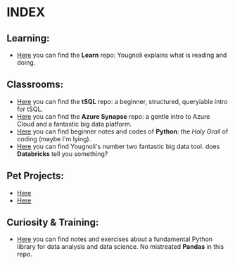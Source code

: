 # INDEX

## Learning:
 - [Here](https://github.com/yougnoli/Learns) you can find the **Learn** repo: Yougnoli explains what is reading and doing.
 
## Classrooms:
 - [Here](https://github.com/yougnoli/tSQL-Fundamentals) you can find the **tSQL** repo: a beginner, structured, queryiable intro for tSQL.
 - [Here](https://github.com/yougnoli/Azure-Synapse) you can find the **Azure Synapse** repo: a gentle intro to Azure Cloud and a fantastic big data platform.
 - [Here](https://github.com/yougnoli/Python-for-Beginners) you can find beginner notes and codes of **Python**: the *Holy Grail* of coding (maybe I'm lying).
 - [Here](https://github.com/yougnoli/Databricks-Learning-Spark/blob/main/README.md) you can find Yougnoli's number two fantastic big data tool.  does **Databricks** tell you something?
 
## Pet Projects:
 - [Here](https://github.com/yougnoli/Twitter-thread-bot)
 - [Here](https://github.com/yougnoli/OKC-Thunder-DS-S-Technical-Assessment)
 
## Curiosity & Training:
 - [Here](https://github.com/yougnoli/Pandas-Python) you can find notes and exercises about a fundamental Python library for data analysis and data science. No mistreated **Pandas** in this repo.
